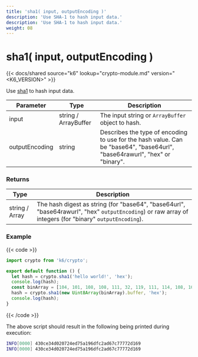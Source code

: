 ```yaml
---
title: 'sha1( input, outputEncoding )'
description: 'Use SHA-1 to hash input data.'
description: 'Use SHA-1 to hash input data.'
weight: 08
---
```


# sha1( input, outputEncoding )

{{< docs/shared source="k6" lookup="crypto-module.md" version="<K6_VERSION>" >}}

Use [sha1](https://golang.org/pkg/crypto/sha1/) to hash input data.

| Parameter      | Type                 | Description                                                                                                                |
| -------------- | -------------------- | -------------------------------------------------------------------------------------------------------------------------- |
| input          | string / ArrayBuffer | The input string or `ArrayBuffer` object to hash.                                                                          |
| outputEncoding | string               | Describes the type of encoding to use for the hash value. Can be "base64", "base64url", "base64rawurl", "hex" or "binary". |

### Returns

| Type           | Description                                                                                                                                             |
| -------------- | ------------------------------------------------------------------------------------------------------------------------------------------------------- |
| string / Array | The hash digest as string (for "base64", "base64url", "base64rawurl", "hex" `outputEncoding`) or raw array of integers (for "binary" `outputEncoding`). |

### Example

{{< code >}}

```javascript
import crypto from 'k6/crypto';

export default function () {
  let hash = crypto.sha1('hello world!', 'hex');
  console.log(hash);
  const binArray = [104, 101, 108, 108, 111, 32, 119, 111, 114, 108, 100, 33];
  hash = crypto.sha1(new Uint8Array(binArray).buffer, 'hex');
  console.log(hash);
}
```

{{< /code >}}

The above script should result in the following being printed during execution:

```bash
INFO[0000] 430ce34d020724ed75a196dfc2ad67c77772d169
INFO[0000] 430ce34d020724ed75a196dfc2ad67c77772d169
```
